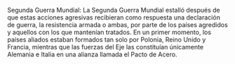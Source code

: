 Segunda Guerra Mundial: La Segunda Guerra Mundial estalló después de que estas acciones agresivas recibieran como respuesta una declaración de guerra, la resistencia armada o ambas, por parte de los países agredidos y aquellos con los que mantenían tratados. En un primer momento, los países aliados estaban formados tan solo por Polonia, Reino Unido y Francia, mientras que las fuerzas del Eje las constituían únicamente Alemania e Italia en una alianza llamada el Pacto de Acero.
